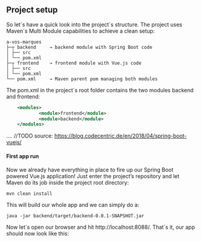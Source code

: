 ## Project setup
 So let´s have a quick look into the project´s structure. The project uses Maven´s Multi Module capabilities to achieve a clean setup:
```
a-vos-marques
├─┬ backend     → backend module with Spring Boot code
│ ├── src
│ └── pom.xml
├─┬ frontend    → frontend module with Vue.js code
│ ├── src
│ └── pom.xml
└── pom.xml     → Maven parent pom managing both modules
```
The pom.xml in the project´s root folder contains the two modules backend and frontend:

```xml
    <modules>
            <module>frontend</module>
            <module>backend</module>
    </modules>
```   
.... //TODO 
source: https://blog.codecentric.de/en/2018/04/spring-boot-vuejs/
 
    
#### First app run
Now we already have everything in place to fire up our Spring Boot powered Vue.js application! 
Just enter the project’s repository and let Maven do its job inside the project root directory:
```
mvn clean install
```
This will build our whole app and we can simply do a:
```
java -jar backend/target/backend-0.0.1-SNAPSHOT.jar
```
Now let´s open our browser and hit http://localhost:8088/. 
That´s it, our app should now look like this: